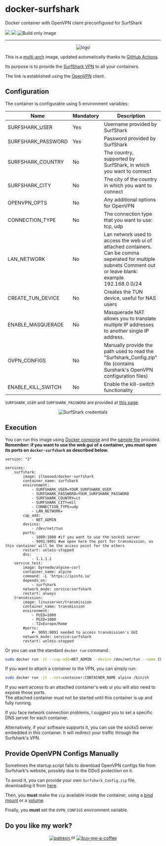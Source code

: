 # docker-surfshark

Docker container with OpenVPN client preconfigured for SurfShark

[![](https://images.microbadger.com/badges/version/ilteoood/docker-surfshark.svg)](https://microbadger.com/images/ilteoood/docker-surfshark "Get your own version badge on microbadger.com")
[![](https://images.microbadger.com/badges/image/ilteoood/docker-surfshark.svg)](https://microbadger.com/images/ilteoood/docker-surfshark "Get your own image badge on microbadger.com")
![Build only image](https://github.com/ilteoood/docker-surfshark/workflows/Build%20only%20image/badge.svg?branch=master)

------------------------------------------------
<p align="center">
    <img src="https://github.com/ilteoood/docker-surfshark/raw/master/images/logo.png" alt="logo"/>
</p>

This is a [multi-arch](https://medium.com/gft-engineering/docker-why-multi-arch-images-matters-927397a5be2e) image, updated automatically thanks to [GitHub Actions](https://github.com/features/actions).

Its purpose is to provide the [SurfShark VPN](https://surfshark.com/) to all your containers. 

The link is established using the [OpenVPN](https://openvpn.net/) client.

## Configuration

The container is configurable using 5 environment variables:

| Name | Mandatory | Description |
|------|-----------|-------------|
|SURFSHARK_USER|Yes|Username provided by SurfShark|
|SURFSHARK_PASSWORD|Yes|Password provided by SurfShark|
|SURFSHARK_COUNTRY|No|The country, supported by SurfShark, in which you want to connect|
|SURFSHARK_CITY|No|The city of the country in which you want to connect|
|OPENVPN_OPTS|No|Any additional options for OpenVPN|
|CONNECTION_TYPE|No|The connection type that you want to use: tcp, udp|
|LAN_NETWORK|No|Lan network used to access the web ui of attached containers. Can be comma seperated for multiple subnets Comment out or leave blank: example 192.168.0.0/24|
|CREATE_TUN_DEVICE|No|Creates the TUN device, useful for NAS users|
|ENABLE_MASQUERADE|No|Masquerade NAT allows you to translate multiple IP addresses to another single IP address.|
|OVPN_CONFIGS|No|Manually provide the path used to read the "Surfshark_Config.zip" file (contains Surshark's OpenVPN configuration files)
|ENABLE_KILL_SWITCH|No|Enable the kill-switch functionality

`SURFSHARK_USER` and `SURFSHARK_PASSWORD` are provided at [this page](https://my.surfshark.com/vpn/manual-setup/main/openvpn).

<p align="center">
    <img src="https://user-images.githubusercontent.com/12913436/180714205-095e891e-4636-43c2-918c-5379f075d993.png" alt="SurfShark credentials"/>
</p>

## Execution

You can run this image using [Docker compose](https://docs.docker.com/compose/) and the [sample file](./docker-compose.yml) provided.  
**Remember: if you want to use the web gui of a container, you must open its ports on `docker-surfshark` as described below.**

```
version: "2"

services: 
    surfshark:
        image: ilteoood/docker-surfshark
        container_name: surfshark
        environment: 
            - SURFSHARK_USER=YOUR_SURFSHARK_USER
            - SURFSHARK_PASSWORD=YOUR_SURFSHARK_PASSWORD
            - SURFSHARK_COUNTRY=it
            - SURFSHARK_CITY=mil
            - CONNECTION_TYPE=udp
            - LAN_NETWORK=
        cap_add: 
            - NET_ADMIN
        devices:
            - /dev/net/tun
        ports:
            - 1080:1080 #if you want to use the socks5 server
            - 9091:9091 #we open here the port for transmission, as this container will be the access point for the others
        restart: unless-stopped
        dns:
            - 1.1.1.1
    service_test:
        image: byrnedo/alpine-curl
        container_name: alpine
        command: -L 'https://ipinfo.io'
        depends_on: 
            - surfshark
        network_mode: service:surfshark
        restart: always
    transmission:
        image: linuxserver/transmission
        container_name: transmission
        environment:
            - PUID=1000
            - PGID=1000
            - TZ=Europe/Rome
        #ports:
            #- 9091:9091 needed to access transmission's GUI
        network_mode: service:surfshark
        restart: unless-stopped
```

Or you can use the standard `docker run` command.

```sh
sudo docker run -it --cap-add=NET_ADMIN --device /dev/net/tun --name CONTAINER_NAME -e SURFSHARK_USER=YOUR_SURFSHARK_USER -e SURFSHARK_PASSWORD=YOUR_SURFSHARK_PASSWORD ilteoood/docker-surfshark
```

If you want to attach a container to the VPN, you can simply run:

```sh
sudo docker run -it --net=container:CONTAINER_NAME alpine /bin/sh
```

If you want access to an attached container's web ui you will also need to expose those ports.  
The attached container must not be started until this container is up and fully running.

If you face network connection problems, I suggest you to set a specific DNS server for each container.

Alternatively, if your software supports it, you can use the socks5 server embedded in this container. It will redirect your traffic through the Surfshark's VPN.

## Provide OpenVPN Configs Manually

Sometimes the startup script fails to download OpenVPN configs file from Surfshark's website, possibly due to the DDoS protection on it.


To avoid it, you can provide your own `Surfshark_Config.zip` file, downloading it from [here](https://my.surfshark.com/vpn/api/v1/server/configurations).

Then, you **must** make the `zip` available inside the container, using a [bind mount](https://docs.docker.com/storage/bind-mounts/) or a [volume](https://docs.docker.com/storage/volumes/).

Finally, you **must** set the `OVPN_CONFIGS` environment variable.

## Do you like my work?
<p align="center">
    <a href="https://www.patreon.com/ilteoood">
        <img align="center" alt="patreon" src="https://img.shields.io/endpoint.svg?url=https%3A%2F%2Fshieldsio-patreon.vercel.app%2Fapi%3Fusername%3Dilteoood%26type%3Dpatrons&style=for-the-badge">
        </img>
    </a>
    or
    <a href="https://www.buymeacoffee.com/ilteoood">
        <img align="center" alt="buy-me-a-coffee" src="https://img.shields.io/badge/-buy_me_a%C2%A0coffee-gray?logo=buy-me-a-coffee">
        </img>
    </a>
</p>
